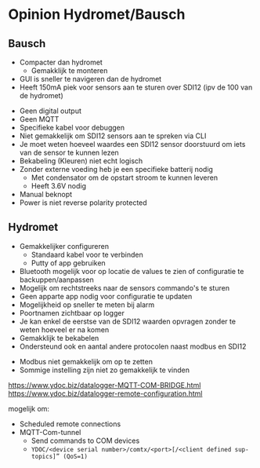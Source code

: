 # Opinion Hydromet/Bausch


## Bausch

+ Compacter dan hydromet
  + Gemakklijk te monteren
+ GUI is sneller te navigeren dan de hydromet
+ Heeft 150mA piek voor sensors aan te sturen over SDI12 (ipv de 100 van de hydromet)


- Geen digital output
- Geen MQTT
- Specifieke kabel voor debuggen
- Niet gemakkelijk om SDI12 sensors aan te spreken via CLI
- Je moet weten hoeveel waardes een SDI12 sensor doorstuurd om iets van de sensor te kunnen lezen
- Bekabeling (Kleuren) niet echt logisch 
- Zonder externe voeding heb je een specifieke batterij nodig
  - Met condensator om de opstart stroom te kunnen leveren
  - Heeft 3.6V nodig
- Manual beknopt
- Power is niet reverse polarity protected

## Hydromet

+ Gemakkelijker configureren
  + Standaard kabel voor te verbinden
  + Putty of app gebruiken
+ Bluetooth mogelijk voor op locatie de values te zien of configuratie te backuppen/aanpassen
+ Mogelijk om rechtstreeks naar de sensors commando's te sturen
+ Geen apparte app nodig voor configuratie te updaten
+ Mogelijkheid op sneller te meten bij alarm
+ Poortnamen zichtbaar op logger
+ Je kan enkel de eerstse van de SDI12 waarden opvragen zonder te weten hoeveel er na komen
+ Gemakklijk te bekabelen
+ Ondersteund ook en aantal andere protocolen naast modbus en SDI12


- Modbus niet gemakkelijk om op te zetten
- Sommige instelling zijn niet zo gemakkelijk te vinden
    



https://www.ydoc.biz/datalogger-MQTT-COM-BRIDGE.html
https://www.ydoc.biz/datalogger-remote-configuration.html

mogelijk om:
- Scheduled remote connections
- MQTT-Com-tunnel
  - Send commands to COM devices
  - `YDOC/<device serial number>/comtx/<port>[/<client defined sup-topics]” (QoS=1)`


